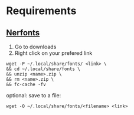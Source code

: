 # Requirements

## [Nerfonts](https://www.nerdfonts.com/)

1. Go to downloads
2. Right click on your prefered link

```shell
wget -P ~/.local/share/fonts/ <link> \
&& cd ~/.local/share/fonts \
&& unzip <name>.zip \
&& rm <name>.zip \
&& fc-cache -fv
```

optional: save to a file:

```shell
wget -O ~/.local/share/fonts/<filename> <link>
```